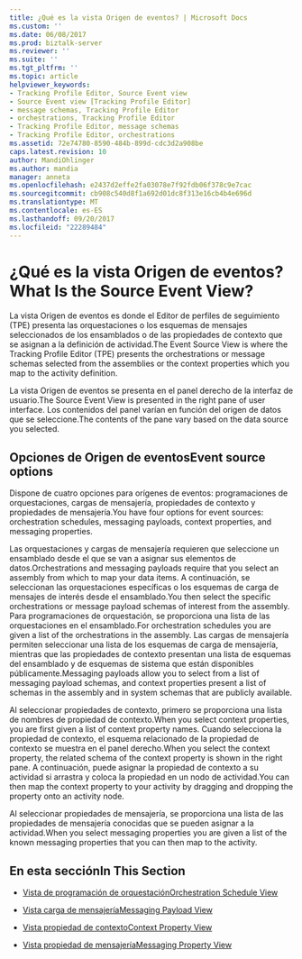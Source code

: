 ```yaml
---
title: ¿Qué es la vista Origen de eventos? | Microsoft Docs
ms.custom: ''
ms.date: 06/08/2017
ms.prod: biztalk-server
ms.reviewer: ''
ms.suite: ''
ms.tgt_pltfrm: ''
ms.topic: article
helpviewer_keywords:
- Tracking Profile Editor, Source Event view
- Source Event view [Tracking Profile Editor]
- message schemas, Tracking Profile Editor
- orchestrations, Tracking Profile Editor
- Tracking Profile Editor, message schemas
- Tracking Profile Editor, orchestrations
ms.assetid: 72e74780-8590-484b-899d-cdc3d2a908be
caps.latest.revision: 10
author: MandiOhlinger
ms.author: mandia
manager: anneta
ms.openlocfilehash: e2437d2effe2fa03078e7f92fdb06f378c9e7cac
ms.sourcegitcommit: cb908c540d8f1a692d01dc8f313e16cb4b4e696d
ms.translationtype: MT
ms.contentlocale: es-ES
ms.lasthandoff: 09/20/2017
ms.locfileid: "22289484"
---
```

# <a name="what-is-the-source-event-view"></a><span data-ttu-id="a1f68-103">¿Qué es la vista Origen de eventos?</span><span class="sxs-lookup"><span data-stu-id="a1f68-103">What Is the Source Event View?</span></span>
<span data-ttu-id="a1f68-104">La vista Origen de eventos es donde el Editor de perfiles de seguimiento (TPE) presenta las orquestaciones o los esquemas de mensajes seleccionados de los ensamblados o de las propiedades de contexto que se asignan a la definición de actividad.</span><span class="sxs-lookup"><span data-stu-id="a1f68-104">The Event Source View is where the Tracking Profile Editor (TPE) presents the orchestrations or message schemas selected from the assemblies or the context properties which you map to the activity definition.</span></span>  
  
 <span data-ttu-id="a1f68-105">La vista Origen de eventos se presenta en el panel derecho de la interfaz de usuario.</span><span class="sxs-lookup"><span data-stu-id="a1f68-105">The Source Event View is presented in the right pane of user interface.</span></span> <span data-ttu-id="a1f68-106">Los contenidos del panel varían en función del origen de datos que se seleccione.</span><span class="sxs-lookup"><span data-stu-id="a1f68-106">The contents of the pane vary based on the data source you selected.</span></span>  
  
## <a name="event-source-options"></a><span data-ttu-id="a1f68-107">Opciones de Origen de eventos</span><span class="sxs-lookup"><span data-stu-id="a1f68-107">Event source options</span></span>  
 <span data-ttu-id="a1f68-108">Dispone de cuatro opciones para orígenes de eventos: programaciones de orquestaciones, cargas de mensajería, propiedades de contexto y propiedades de mensajería.</span><span class="sxs-lookup"><span data-stu-id="a1f68-108">You have four options for event sources: orchestration schedules, messaging payloads, context properties, and messaging properties.</span></span>  
  
 <span data-ttu-id="a1f68-109">Las orquestaciones y cargas de mensajería requieren que seleccione un ensamblado desde el que se van a asignar sus elementos de datos.</span><span class="sxs-lookup"><span data-stu-id="a1f68-109">Orchestrations and messaging payloads require that you select an assembly from which to map your data items.</span></span> <span data-ttu-id="a1f68-110">A continuación, se seleccionan las orquestaciones específicas o los esquemas de carga de mensajes de interés desde el ensamblado.</span><span class="sxs-lookup"><span data-stu-id="a1f68-110">You then select the specific orchestrations or message payload schemas of interest from the assembly.</span></span> <span data-ttu-id="a1f68-111">Para programaciones de orquestación, se proporciona una lista de las orquestaciones en el ensamblado.</span><span class="sxs-lookup"><span data-stu-id="a1f68-111">For orchestration schedules you are given a list of the orchestrations in the assembly.</span></span> <span data-ttu-id="a1f68-112">Las cargas de mensajería permiten seleccionar una lista de los esquemas de carga de mensajería, mientras que las propiedades de contexto presentan una lista de esquemas del ensamblado y de esquemas de sistema que están disponibles públicamente.</span><span class="sxs-lookup"><span data-stu-id="a1f68-112">Messaging payloads allow you to select from a list of messaging payload schemas, and context properties present a list of schemas in the assembly and in system schemas that are publicly available.</span></span>  
  
 <span data-ttu-id="a1f68-113">Al seleccionar propiedades de contexto, primero se proporciona una lista de nombres de propiedad de contexto.</span><span class="sxs-lookup"><span data-stu-id="a1f68-113">When you select context properties, you are first given a list of context property names.</span></span> <span data-ttu-id="a1f68-114">Cuando selecciona la propiedad de contexto, el esquema relacionado de la propiedad de contexto se muestra en el panel derecho.</span><span class="sxs-lookup"><span data-stu-id="a1f68-114">When you select the context property, the related schema of the context property is shown in the right pane.</span></span> <span data-ttu-id="a1f68-115">A continuación, puede asignar la propiedad de contexto a su actividad si arrastra y coloca la propiedad en un nodo de actividad.</span><span class="sxs-lookup"><span data-stu-id="a1f68-115">You can then map the context property to your activity by dragging and dropping the property onto an activity node.</span></span>  
  
 <span data-ttu-id="a1f68-116">Al seleccionar propiedades de mensajería, se proporciona una lista de las propiedades de mensajería conocidas que se pueden asignar a la actividad.</span><span class="sxs-lookup"><span data-stu-id="a1f68-116">When you select messaging properties you are given a list of the known messaging properties that you can then map to the activity.</span></span>  
  
## <a name="in-this-section"></a><span data-ttu-id="a1f68-117">En esta sección</span><span class="sxs-lookup"><span data-stu-id="a1f68-117">In This Section</span></span>  
  
-   [<span data-ttu-id="a1f68-118">Vista de programación de orquestación</span><span class="sxs-lookup"><span data-stu-id="a1f68-118">Orchestration Schedule View</span></span>](../core/orchestration-schedule-view.md)  
  
-   [<span data-ttu-id="a1f68-119">Vista carga de mensajería</span><span class="sxs-lookup"><span data-stu-id="a1f68-119">Messaging Payload View</span></span>](../core/messaging-payload-view.md)  
  
-   [<span data-ttu-id="a1f68-120">Vista propiedad de contexto</span><span class="sxs-lookup"><span data-stu-id="a1f68-120">Context Property View</span></span>](../core/context-property-view.md)  
  
-   [<span data-ttu-id="a1f68-121">Vista propiedad de mensajería</span><span class="sxs-lookup"><span data-stu-id="a1f68-121">Messaging Property View</span></span>](../core/messaging-property-view.md)